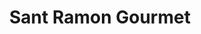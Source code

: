 ---
title: "Sant Ramon Gourmet"
url: /santa-coloma-de-gramenet/sant-ramon-gourmet/
shop: charcutería
---
